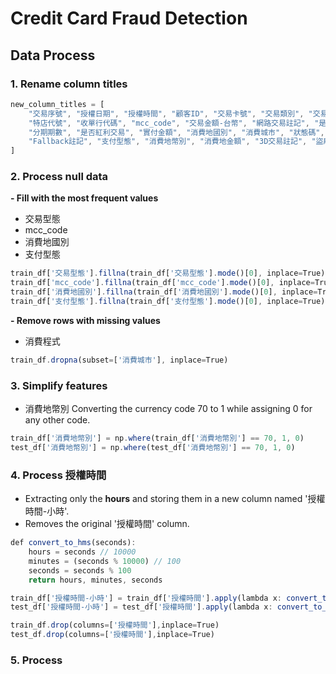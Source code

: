 # Credit Card Fraud Detection
## Data Process
### 1. Rename column titles
```js
new_column_titles = [
    "交易序號", "授權日期", "授權時間", "顧客ID", "交易卡號", "交易類別", "交易型態",
    "特店代號", "收單行代碼", "mcc_code", "交易金額-台幣", "網路交易註記", "是否分期交易",
    "分期期數", "是否紅利交易", "實付金額", "消費地國別", "消費城市", "狀態碼", "超額註記碼",
    "Fallback註記", "支付型態", "消費地幣別", "消費地金額", "3D交易註記", "盜刷與否"
]
```

### 2. Process null data

**- Fill with the most frequent values**
- 交易型態
- mcc_code
- 消費地國別
- 支付型態
```js
train_df['交易型態'].fillna(train_df['交易型態'].mode()[0], inplace=True)
train_df['mcc_code'].fillna(train_df['mcc_code'].mode()[0], inplace=True)
train_df['消費地國別'].fillna(train_df['消費地國別'].mode()[0], inplace=True)
train_df['支付型態'].fillna(train_df['支付型態'].mode()[0], inplace=True)
```

**- Remove rows with missing values**
-  消費程式
```js
train_df.dropna(subset=['消費城市'], inplace=True)
```

### 3. Simplify features
- 消費地幣別
Converting the currency code 70 to 1 while assigning 0 for any other code.
```js
train_df['消費地幣別'] = np.where(train_df['消費地幣別'] == 70, 1, 0)
test_df['消費地幣別'] = np.where(test_df['消費地幣別'] == 70, 1, 0)
```

### 4. Process 授權時間
- Extracting only the **hours** and storing them in a new column named '授權時間-小時'.   
- Removes the original '授權時間' column.
```js
def convert_to_hms(seconds):
    hours = seconds // 10000
    minutes = (seconds % 10000) // 100
    seconds = seconds % 100
    return hours, minutes, seconds

train_df['授權時間-小時'] = train_df['授權時間'].apply(lambda x: convert_to_hms(x)[0])
test_df['授權時間-小時'] = test_df['授權時間'].apply(lambda x: convert_to_hms(x)[0])

train_df.drop(columns=['授權時間'],inplace=True)
test_df.drop(columns=['授權時間'],inplace=True)
```

### 5. Process




